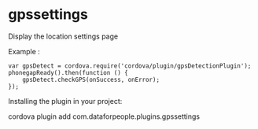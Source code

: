 gpssettings
===========

Display the location settings page

Example :

	var gpsDetect = cordova.require('cordova/plugin/gpsDetectionPlugin');
	phonegapReady().then(function () {
		gpsDetect.checkGPS(onSuccess, onError);
	});


Installing the plugin in your project:

cordova plugin add com.dataforpeople.plugins.gpssettings
